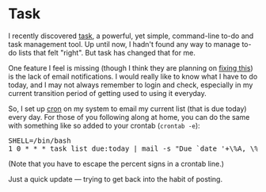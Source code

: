 Task
====
I recently discovered <a href="http://taskwarrior.org/projects/show/taskwarrior/">task</a>, a powerful, yet simple, command-line to-do and task management tool.  Up until now, I hadn't found any way to manage to-do lists that felt "right".  But task has changed that for me.

One feature I feel is missing (though I think they are planning on <a href="http://taskwarrior.org/wiki/taskwarrior/Features">fixing this</a>) is the lack of email notifications.  I would really like to know what I have to do today, and I may not always remember to login and check, especially in my current transition period of getting used to using it everyday.

So, I set up <a href="http://en.wikipedia.org/wiki/Cron">cron</a> on my system to email my current list (that is due today) every day.  For those of you following along at home, you can do the same with something like so added to your crontab (<code>crontab -e</code>):

<pre>SHELL=/bin/bash
1 0 * * * task list due:today | mail -s "Due `date '+\%A, \%m/\%d/\%Y'`" your@emailaddress.com</pre>

(Note that you have to escape the percent signs in a crontab line.)

Just a quick update &mdash; trying to get back into the habit of posting.